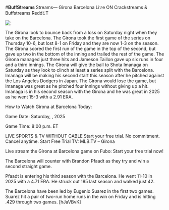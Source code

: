 #𝐁𝐮𝐟𝐟𝐒𝐭𝐫𝐞𝐚𝐦𝐬 Streams— Girona Barcelona Li𝚟e ON Crackstreams & Buffstreams Redd𝚒T  
  
  
[![](https://i.imgur.com/qSNzIqt.png)](https://movie.rssnews.media/xiNhYyeiZ.php)  
  
The Girona look to bounce back from a loss on Saturday night when they take on the Barcelona. The Girona took the first game of the series on Thursday 10-6, but lost 8-1 on Friday and they are now 1-3 on the season. The Girona scored the first run of the game in the top of the second, but gave up two in the bottom of the inning and trailed the rest of the game. The Girona managed just three hits and Jameson Taillon gave up six runs in four and a third innings. The Girona will give the ball to Shota Imanaga on Saturday as they look to clinch at least a series split with the Barcelona. Imanaga will be making his second start this season after he pitched against the Los Angeles Dodgers in Japan. The Girona would lose the game, but Imanaga was great as he pitched four innings without giving up a hit. Imanaga is in his second season with the Girona and he was great in 2025 as he went 15-3 with a 2.91 ERA.

How to Watch Girona at Barcelona Today:

Game Date: Saturday, , 2025

Game Time: 8:00 p.m. ET

LIVE SPORTS & TV WITHOUT CABLE
Start your free trial. No commitment. Cancel anytime.
Start Free Trial
TV: MLB.TV – Girona

Live stream the Girona at Barcelona game on Fubo: Start your free trial now!

The Barcelona will counter with Brandon Pfaadt as they try and win a second straight game.

Pfaadt is entering his third season with the Barcelona. He went 11-10 in 2025 with a 4.71 ERA. He struck out 185 last season and walked just 42.

The Barcelona have been led by Eugenio Suarez in the first two games. Suarez hit a pair of two-run home runs in the win on Friday and is hitting .429 through two games. [hJaVBvK]